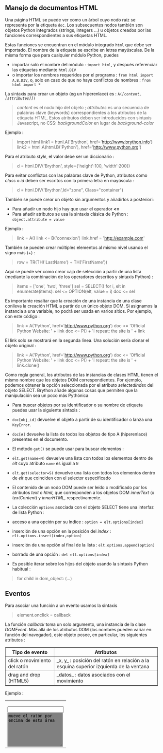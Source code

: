 Manejo de documentos HTML
-------------------------

Una p&aacute;gina HTML se puede ver como un &aacute;rbol cuyo nodo ra&iacute;z se representa por la etiqueta `doc`. Los subsecuentes nodos tambi&eacute;n son objetos Python integrados (strings, integers ...) u objetos creados por las funciones correspondientes a sus etiquetas HTML.

Estas funciones se encuentran en el m&oacute;dulo integrado `html` que debe ser importado. El nombre de la etiqueta se escribe en letras may&uacute;sculas. De la misma forma que para cualquier m&oacute;dulo Python, puedes  

- importar solo el nombre del m&oacute;dulo : `import html`, y despu&eacute;s referenciar las etiquetas mediante `html.DIV`
- o importar los nombres requeridos por el programa : `from html import A,B,DIV`, o, solo en caso de que no haya conflictos de nombres : `from html import *`

La sintaxis para crear un objeto (eg un hiperenlace) es :
<code>A(<i>[content,[attributes]]</i>)</code>

> _content_ es el nodo hijo del objeto ; _attributes_ es una secuencia de palabras clave (keywords) correspondientes a los atributos de la etiqueta HTML. Estos atributos deben ser introducidos con sintaxis Javascript, no CSS: _backgroundColor_ en lugar de _background-color_

Ejemplo :

>    import html
>    link1 = html.A('Brython', href='http://www.brython.info')
>    link2 = html.A(html.B('Python'), href='http://www.python.org')

Para el atributo _style_, el valor debe ser un diccionario :

>    d = html.DIV('Brython', style={'height':100, 'width':200})

Para evitar conflictos con las palabras clave de Python, atributos como _class_ o _id_ deben ser escritos con la primera letra en may&uacute;scula :

>    d = html.DIV('Brython',Id="zone", Class="container")

Tambi&eacute;n se puede crear un objeto sin argumentos y a&ntilde;adirlos a posteriori:

- Para a&ntilde;adir un nodo hijo hay que usar el operador __<=__
- Para a&ntilde;adir atributos se usa la sintaxis cl&aacute;sica de Python : `object.attribute = value`

Ejemplo :

>    link = A()
>    link <= B('connexion')
>    link.href = 'http://example.com'

Tambi&eacute;n se pueden crear m&uacute;ltiples elementos al mismo nivel usando el signo m&aacute;s (+) :

>    row = TR(TH('LastName') + TH('FirstName'))

Aqu&iacute; se puede ver como crear caja de selecci&oacute;n a partir de una lista (mediante la combinaci&oacute;n de los operadores descritos y sintaxis Python) :

>    items = ['one', 'two', 'three']
>    sel = SELECT()
>    for i, elt in enumerate(items):
>        sel <= OPTION(elt, value = i)
>    doc <= sel

Es importante resaltar que la creaci&oacute;n de una instancia de una clase conlleva la creaci&oacute;n HTML a partir de un &uacute;nico objeto DOM. Si asignamos la instancia a una variable, no podr&aacute; ser usada en varios sitios. Por ejemplo, con este c&oacute;digo :

>    link = A('Python', href='http://www.python.org')
>    doc <= 'Official Python Website: ' + link
>    doc <= P() + 'I repeat: the site is ' + link

El link solo se mostrar&aacute; en la segunda l&iacute;nea. Una soluci&oacute;n ser&iacute;a clonar el objeto original :

>    link = A('Python', href='http://www.python.org')
>    doc <= 'Official Python Website: ' + link
>    doc <= P() + 'I repeat: the site is ' + link.clone()

Como regla general, los atributos de las instancias de clases HTML tienen el mismo nombre que los objetos DOM correspondientes. Por ejemplo, podemos obtener la opci&oacute;n seleccionada por el atributo _selectedIndex_ del objeto SELECT. Brython a&ntilde;ade algunas cosas que permiten que la manipulaci&oacute;n sea un poco m&aacute;s Pyth&oacute;nica

- Para buscar objetos por su identificador o su nombre de etiqueta puedes usar la siguiente sintaxis :

 - `doc[obj_id]`  devuelve el objeto a partir de su identificador o lanza una `KeyError`.
 - `doc[A]`  devuelve la lista de todos los objetos de tipo A (hiperenlace) presentes en el documento.

 - El m&eacute;todo `get()` se puede usar para buscar elementos :

  - `elt.get(name=N)` devuelve una lista con todos los elementos dentro de _elt_ cuyo atributo `name` es igual a `N`
  - `elt.get(selector=S)` devuelve una lista con todos los elementos dentro de _elt_ que coinciden con el selector especificado

- El contenido de un nodo DOM puede ser le&iacute;do o modificado por los atributos _text_ o _html_, que corresponden a los objetos DOM _innerText_ (o _textContent_) y _innerHTML_, respectivamente.

- La colecci&oacute;n `options` asociada con el objeto SELECT tiene una interfaz de lista Python :

 - acceso a una opci&oacute;n por su &iacute;ndice : `option = elt.options[index]`
 - inserci&oacute;n de una opci&oacute;n en la posici&oacute;n del _index_ : `elt.options.insert(index,option)`
 - inserci&oacute;n de una opci&oacute;n al final de la lista : `elt.options.append(option)`
 - borrado de una opci&oacute;n : `del elt.options[index]`

- Es posible iterar sobre los hijos del objeto usando la sintaxis Python habitual :

>    for child in dom_object:
>        (...)

Eventos
-------

Para asociar una funci&oacute;n a un evento usamos la sintaxis 

>    element.onclick = callback

La funci&oacute;n _callback_ toma un solo argumento, una instancia de la clase _DOMEvent_. M&aacute;s all&aacute; de los atributos DOM (los nombres pueden variar en funci&oacute;n del navegador), este objeto posee, en particular, los siguientes atributos :
<p><table border=1>
<tr><th>Tipo de evento</th><th>Atributos</th></tr>
<tr><td>click o movimiento del rat&oacute;n</td><td>_x, y_ : posici&oacute;n del rat&oacute;n en relaci&oacute;n a la esquina superior izquierda de la ventana</td></tr>
<tr><td>drag and drop (HTML5)</td><td>_datos_ : datos asociados con el movimiento</td></tr>
</table>
<p>Ejemplo :
<table>
<tr>
<td>
    <script type='text/python'>
    def mouse_move(ev):
        doc["trace"].value = '%s %s' %(ev.x,ev.y)
    
    doc["zone"].onmousemove = mouse_move
    </script>
    
</td>
<td>
<script type='text/python'>
def mouse_move(ev):
    doc["trace"].value = '%s %s' %(ev.x,ev.y)

doc["zone"].onmousemove = mouse_move
</script>

<input id="trace" value="">
<br><textarea id="zone" rows=7 columns=30 style="background-color:gray">
mueve el rat&oacute;n por encima de esta &aacute;rea</textarea>
</pre>
</td>
</tr>
</table>
